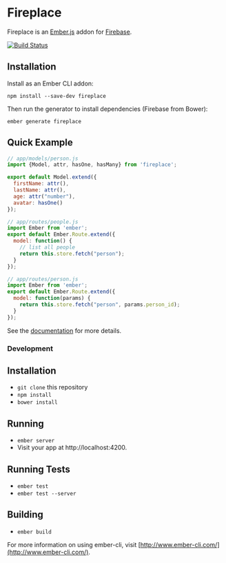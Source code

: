 # Fireplace

Fireplace is an [Ember.js](http://emberjs.com) addon for [Firebase](http://firebase.com).

[![Build Status](https://travis-ci.org/rlivsey/fireplace.svg?branch=master)](https://travis-ci.org/rlivsey/fireplace)

## Installation

Install as an Ember CLI addon:

```
npm install --save-dev fireplace
```

Then run the generator to install dependencies (Firebase from Bower):

```
ember generate fireplace
```

## Quick Example

```javascript
// app/models/person.js
import {Model, attr, hasOne, hasMany} from 'fireplace';

export default Model.extend({
  firstName: attr(),
  lastName: attr(),
  age: attr("number"),
  avatar: hasOne()  
});
```

```javascript
// app/routes/people.js
import Ember from 'ember';
export default Ember.Route.extend({
  model: function() {
    // list all people
    return this.store.fetch("person");
  }
});
```

```javascript
// app/routes/person.js
import Ember from 'ember';
export default Ember.Route.extend({
  model: function(params) {
    return this.store.fetch("person", params.person_id);
  }
});
```

See the [documentation](http://livsey.org/fireplace) for more details.

### Development

## Installation

* `git clone` this repository
* `npm install`
* `bower install`

## Running

* `ember server`
* Visit your app at http://localhost:4200.

## Running Tests

* `ember test`
* `ember test --server`

## Building

* `ember build`

For more information on using ember-cli, visit [http://www.ember-cli.com/](http://www.ember-cli.com/).

